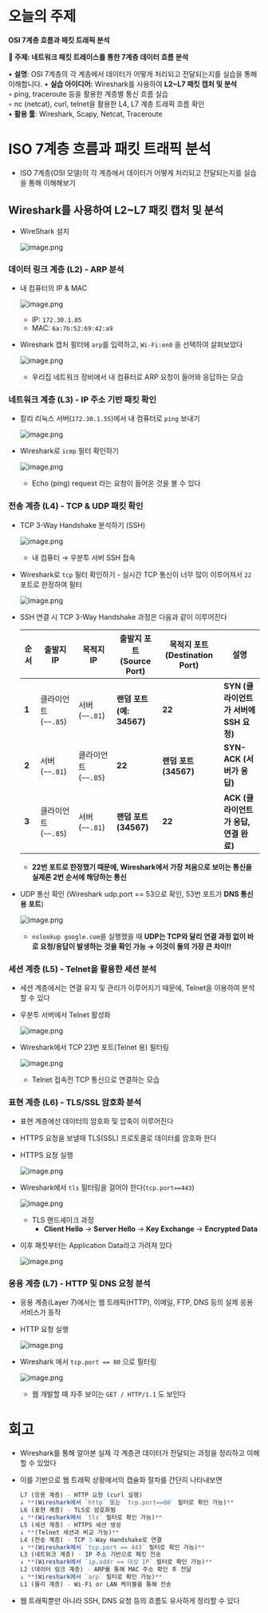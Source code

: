 # 오늘의 주제

**OSI 7계층 흐름과 패킷 트래픽 분석**
    
**🔹 주제: 네트워크 패킷 트레이스를 통한 7계층 데이터 흐름 분석**
    
• **설명**: OSI 7계층의 각 계층에서 데이터가 어떻게 처리되고 전달되는지를 실습을 통해 이해합니다.
• **실습 아이디어:**
    Wireshark를 사용하여 **L2~L7 패킷 캡처 및 분석**  
    ◦ ping, traceroute 등을 활용한 계층별 통신 흐름 실습  
    ◦ nc (netcat), curl, telnet을 활용한 L4, L7 계층 트래픽 흐름 확인  
• **활용 툴**: Wireshark, Scapy, Netcat, Traceroute
    

# **ISO 7계층 흐름과 패킷 트래픽 분석**

- ISO 7계층(OSI 모델)의 각 계층에서 데이터가 어떻게 처리되고 전달되는지를 실습을 통해 이해해보기

## Wireshark를 사용하여 **L2~L7 패킷 캡처 및 분석**

- WireShark 설치
    
    ![image.png](../images/2025-02-07_1.png)
    

### 데이터 링크 계층 (L2) - ARP 분석

- 내 컴퓨터의 IP & MAC
    
    ![image.png](../images/2025-02-07_2.png)
    
    - IP: `172.30.1.85`
    - MAC: `6a:7b:52:69:42:a9`
- Wireshark 캡처 필터에 `arp`를 입력하고, `Wi-Fi:en0` 을 선택하여 살펴보았다
    
    ![image.png](../images/2025-02-07_20.png)
    
    - 우리집 네트워크 장비에서 내 컴퓨터로 ARP 요청이 들어와 응답하는 모습

### 네트워크 계층 (L3) - IP 주소 기반 패킷 확인

- 칼리 리눅스 서버(`172.30.1.55`)에서 내 컴퓨터로 `ping` 보내기
    
    ![image.png](../images/2025-02-07_3.png)
    
- Wireshark로 `icmp` 필터 확인하기
    
    ![image.png](../images/2025-02-07_4.png)
    
    - Echo (ping) request 라는 요청이 들어온 것을 볼 수 있다

### 전송 계층 (L4) - TCP & UDP 패킷 확인

- TCP 3-Way Handshake 분석하기 (SSH)
    
    ![image.png](../images/2025-02-07_5.png)
    
    - 내 컴퓨터 → 우분투 서버 SSH 접속
- Wireshark로 `tcp` 필터 확인하기 - 실시간 TCP 통신이 너무 많이 이루어져서 `22` 포트로 한정하여 필터
    
    ![image.png](../images/2025-02-07_6.png)
    
- SSH 연결 시 TCP 3-Way Handshake 과정은 다음과 같이 이루어진다
    
    
    | **순서** | **출발지 IP** | **목적지 IP** | **출발지 포트 (Source Port)** | **목적지 포트 (Destination Port)** | **설명** |
    | --- | --- | --- | --- | --- | --- |
    | **1** | 클라이언트 (`~~.85`) | 서버 (`~~.81`) | **랜덤 포트 (예: 34567)** | **22** | **SYN (클라이언트가 서버에 SSH 요청)** |
    | **2** | 서버 (`~~.81`) | 클라이언트 (`~~.85`) | **22** | **랜덤 포트 (34567)** | **SYN-ACK (서버가 응답)** |
    | **3** | 클라이언트 (`~~.85`) | 서버 (`~~.81`) | **랜덤 포트 (34567)** | **22** | **ACK (클라이언트가 응답, 연결 완료)** |
    - **22번 포트로 한정했기 때문에, Wireshark에서 가장 처음으로 보이는 통신을 실제론 2번 순서에 해당하는 통신**
- UDP 통신 확인 (Wireshark udp.port == 53으로 확인, 53번 포트가 **DNS 통신용 포트**)
    
    ![image.png](../images/2025-02-07_7.png)
    
    - `nslookup google.com`을 실행했을 때 **UDP는 TCP와 달리 연결 과정 없이 바로 요청/응답이 발생하는 것을 확인 가능 → 이것이 둘의 가장 큰 차이!!**

### 세션 계층 (L5) - Telnet을 활용한 세션 분석

- 세션 계층에서는 연결 유지 및 관리가 이루어지기 때문에, Telnet을 이용하여 분석할 수 있다
- 우분투 서버에서 Telnet 활성화
    
    ![image.png](../images/2025-02-07_8.png)
    
- Wireshark에서 TCP 23번 포트(Telnet 용) 필터링
    
    ![image.png](../images/2025-02-07_9.png)
    
    - Telnet 접속전 TCP 통신으로 연결하는 모습

### 표현 계층 (L6) - TLS/SSL 암호화 분석

- 표현 계층에선 데이터의 암호화 및 압축이 이루어진다
- HTTPS 요청을 보낼때 TLS(SSL) 프로토콜로 데이터를 암호화 한다
- HTTPS 요청 실행
    
    ![image.png](../images/2025-02-07_10.png)
    
- Wireshark에서 `tls` 필터링을 걸어야 한다(`tcp.port==443`)
    
    ![image.png](../images/2025-02-07_11.png)
    
    - TLS 핸드셰이크 과정
        - **Client Hello** → **Server Hello** → **Key Exchange** → **Encrypted Data**
- 이후 패킷부터는 Application Data라고 가려져 있다
    
    ![image.png](../images/2025-02-07_12.png)
    

### 응용 계층 (L7) - HTTP 및 DNS 요청 분석

- 응용 계층(Layer 7)에서는 웹 트래픽(HTTP), 이메일, FTP, DNS 등의 실제 응용 서비스가 동작
- HTTP 요청 실행
    
    ![image.png](../images/2025-02-07_13.png)
    
- Wireshark 에서 `tcp.port == 80` 으로 필터링
    
    ![image.png](../images/2025-02-07_14.png)
    
    - 웹 개발할 때 자주 보이는 `GET / HTTP/1.1` 도 보인다

# 회고

- Wireshark를 통해 알아본 실제 각 계층관 데이터가 전달되는 과정을 정리하고 이해할 수 있었다
- 이를 기반으로 웹 트래픽 상황에서의 캡슐화 절차를 간단히 나타내보면
    
    ```jsx
    L7 (응용 계층) - HTTP 요청 (curl 실행)
    ↓ **(Wireshark에서 `http` 또는 `tcp.port==80` 필터로 확인 가능)**
    L6 (표현 계층) - TLS로 암호화됨
    ↓ **(Wireshark에서 `tls` 필터로 확인 가능)**
    L5 (세션 계층) - HTTPS 세션 생성
    ↓ **(Telnet 세션과 비교 가능)**
    L4 (전송 계층) - TCP 3-Way Handshake로 연결
    ↓ **(Wireshark에서 `tcp.port == 443` 필터로 확인 가능)**
    L3 (네트워크 계층) - IP 주소 기반으로 패킷 전송
    ↓ **(Wireshark에서 `ip.addr == 대상 IP` 필터로 확인 가능)**
    L2 (데이터 링크 계층) - ARP를 통해 MAC 주소 확인 후 전달
    ↓ **(Wireshark에서 `arp` 필터로 확인 가능)**
    L1 (물리 계층) - Wi-Fi or LAN 케이블을 통해 전송
    ```
    
- 웹 트래픽뿐만 아니라 SSH, DNS 요청 등의 흐름도 유사하게 정리할 수 있다